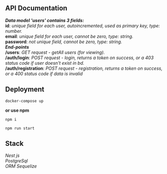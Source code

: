 ## API Documentation
***Data model 'users' contains 3 fields:*** <br>
**id**: *unique field for each user, autoincremented, used as primary key, type: number.* <br>
**email**: *unique field for each user, cannot be zero, type: string.* <br>
**password**: *not unique field, cannot be zero, type: string.* <br>
***End-points*** <br>
**/users**: *GET request - getAll users (for viewing).* <br>
**/auth/login**: *POST request - login, returns a token on success, or a 403 status code if user doesn't exist in bd.* <br>
**/auth/registration**: *POST request - registration, returns a token on success, or a 400 status code if data is invalid* <br>
## Deployment
```
docker-compose up
``` 
**or use npm**
```
npm i
```
```
npm run start
```

## Stack
*Nest js* <br>
*PostgreSql* <br>
*ORM Sequelize*

